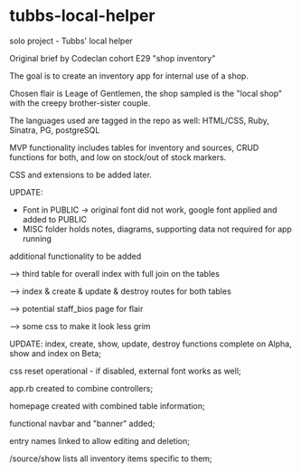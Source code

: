 # tubbs-local-helper
solo project - Tubbs' local helper


Original brief by Codeclan cohort E29 "shop inventory"

The goal is to create an inventory app for internal use of a shop. 

Chosen flair is Leage of Gentlemen, the shop sampled is the "local shop" with the creepy brother-sister couple.

The languages used are tagged in the repo as well: HTML/CSS, Ruby, Sinatra, PG, postgreSQL

MVP functionality includes tables for inventory and sources, CRUD functions for both, and low on stock/out of stock
markers.

CSS and extensions to be added later.

UPDATE:

- Font in PUBLIC -> original font did not work, google font applied and added to PUBLIC
- MISC folder holds notes, diagrams, supporting data not required for app running

additional functionality to be added 

--> third table for overall index with full join on the tables

--> index & create & update & destroy routes for both tables

--> potential staff_bios page for flair

--> some css to make it look less grim



UPDATE: index, create, show, update, destroy functions complete on Alpha, show and index on Beta; 

  css reset operational - if disabled, external font works as well;
  
  app.rb created to combine controllers;
  
  homepage created with combined table information;
  
  functional navbar and "banner" added;
  
  entry names linked to allow editing and deletion;
  
  /source/show lists all inventory items specific to them;
  
  
